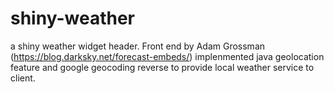 # shiny-weather
a shiny weather widget header. Front end by Adam Grossman (https://blog.darksky.net/forecast-embeds/)
implenmented java geolocation feature and google geocoding reverse to provide local weather service to client.
